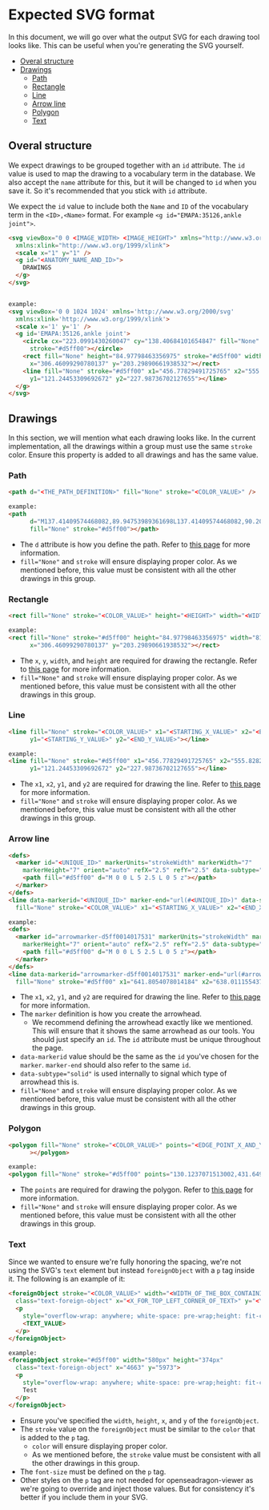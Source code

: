 # Expected SVG format

In this document, we will go over what the output SVG for each drawing tool looks like. This can be useful when you're generating the SVG yourself.

- [Overal structure](#overal-structure)
- [Drawings](#drawings)
  - [Path](#path)
  - [Rectangle](#rectangle)
  - [Line](#line)
  - [Arrow line](#arrow-line)
  - [Polygon](#polygon)
  - [Text](#text)


## Overal structure

We expect drawings to be grouped together with an `id` attribute. The `id` value is used to map the drawing to a vocabulary term in the database. We also accept the `name` attribute for this, but it will be changed to `id` when you save it. So it's recommended that you stick with `id` attribute.

We expect the `id` value to include both the `Name` and `ID` of the vocabulary term in the `<ID>,<Name>` format. For example `<g id="EMAPA:35126,ankle joint">`.

```html
<svg viewBox="0 0 <IMAGE_WIDTH> <IMAGE_HEIGHT>" xmlns="http://www.w3.org/2000/svg"
  xmlns:xlink="http://www.w3.org/1999/xlink">
  <scale x="1" y="1" />
  <g id="<ANATOMY_NAME_AND_ID>">
    DRAWINGS
  </g>
</svg>


example:
<svg viewBox='0 0 1024 1024' xmlns='http://www.w3.org/2000/svg'
  xmlns:xlink='http://www.w3.org/1999/xlink'>
  <scale x='1' y='1' />
  <g id='EMAPA:35126,ankle joint'>
    <circle cx="223.0991430260047" cy="138.40684101654847" fill="None" r="48.989762789621246"
      stroke="#d5ff00"></circle>
    <rect fill="None" height="84.97798463356975" stroke="#d5ff00" width="81.99187352245866"
      x="306.46099290780137" y="203.29890661938532"></rect>
    <line fill="None" stroke="#d5ff00" x1="456.77829491725765" x2="555.8282358156029"
      y1="121.24453309692672" y2="227.98736702127655"></line>
  </g>
</svg>

```

## Drawings

In this section, we will mention what each drawing looks like. In the current implementation, all the drawings within a group must use the same `stroke` color. Ensure this property is added to all drawings and has the same value.

### Path

```html
<path d="<THE_PATH_DEFINITION>" fill="None" stroke="<COLOR_VALUE>" />

example:
<path
      d="M137.41409574468082,89.94753989361698L137.41409574468082,90.2039228723404L137.41409574468082,90.46030585106382L137.144414893617,90.99963430851062L137.144414893617"
      fill="None" stroke="#d5ff00"></path>
```

- The `d` attribute is how you define the path. Refer to [this page](https://developer.mozilla.org/en-US/docs/Web/SVG/Element/path) for more information.
- `fill="None"` and `stroke` will ensure displaying proper color. As we mentioned before, this value must be consistent with all the other drawings in this group.

### Rectangle

```html
<rect fill="None" stroke="<COLOR_VALUE>" height="<HEIGHT>" width="<WIDTH>" x="<X_VALUE>" y="<Y_VALUE>"></rect>

example:
<rect fill="None" stroke="#d5ff00" height="84.97798463356975" width="81.99187352245866"
      x="306.46099290780137" y="203.29890661938532"></rect>
```

- The `x`, `y`, `width`, and `height` are required for drawing the rectangle. Refer to [this page](https://developer.mozilla.org/en-US/docs/Web/SVG/Element/rect) for more information.
- `fill="None"` and `stroke` will ensure displaying proper color. As we mentioned before, this value must be consistent with all the other drawings in this group.

### Line

```html
<line fill="None" stroke="<COLOR_VALUE>" x1="<STARTING_X_VALUE>" x2="<END_X_VALUE>"
      y1="<STARTING_Y_VALUE>" y2="<END_Y_VALUE>"></line>

example:
<line fill="None" stroke="#d5ff00" x1="456.77829491725765" x2="555.8282358156029"
      y1="121.24453309692672" y2="227.98736702127655"></line>
```
- The `x1`, `x2`, `y1`, and `y2` are required for drawing the line. Refer to [this page](https://developer.mozilla.org/en-US/docs/Web/SVG/Element/line) for more information.
- `fill="None"` and `stroke` will ensure displaying proper color. As we mentioned before, this value must be consistent with all the other drawings in this group.

### Arrow line

```html
<defs>
  <marker id="<UNIQUE_ID>" markerUnits="strokeWidth" markerWidth="7"
    markerHeight="7" orient="auto" refX="2.5" refY="2.5" data-subtype="solid">
    <path fill="#d5ff00" d="M 0 0 L 5 2.5 L 0 5 z"></path>
  </marker>
</defs>
<line data-markerid="<UNIQUE_ID>" marker-end="url(#<UNIQUE_ID>)" data-subtype="solid"
  fill="None" stroke="<COLOR_VALUE>" x1="<STARTING_X_VALUE>" x2="<END_X_VALUE>" y1="<STARTING_Y_VALUE>" y2="<END_Y_VALUE>"></line>

example:
<defs>
  <marker id="arrowmarker-d5ff0014017531" markerUnits="strokeWidth" markerWidth="7"
    markerHeight="7" orient="auto" refX="2.5" refY="2.5" data-subtype="solid">
    <path fill="#d5ff00" d="M 0 0 L 5 2.5 L 0 5 z"></path>
  </marker>
</defs>
<line data-markerid="arrowmarker-d5ff0014017531" marker-end="url(#arrowmarker-d5ff0014017531)" data-subtype="solid"
  fill="None" stroke="#d5ff00" x1="641.8054078014184" x2="638.0111554373523" y1="219.37499999999994" y2="315.3996010638298"></line>
```
- The `x1`, `x2`, `y1`, and `y2` are required for drawing the line. Refer to [this page](https://developer.mozilla.org/en-US/docs/Web/SVG/Element/line) for more information.
- The `marker` definition is how you create the arrowhead.
  - We recommend defining the arrowhead exactly like we mentioned. This will ensure that it shows the same arrowhead as our tools. You should just specify an `id`. The `id` attribute must be unique throughout the page.
- `data-markerid` value should be the same as the `id` you've chosen for the `marker`. `marker-end` should also refer to the same `id`.
- `data-subtype="solid"` is used internally to signal which type of arrowhead this is.
- `fill="None"` and `stroke` will ensure displaying proper color. As we mentioned before, this value must be consistent with all the other drawings in this group.


### Polygon

```html
<polygon fill="None" stroke="<COLOR_VALUE>" points="<EDGE_POINT_X_AND_Y_COMBO>"
      ></polygon>

example:
<polygon fill="None" stroke="#d5ff00" points="130.1237071513002,431.6493794326241 251.90115248226948,391.31567671394794 231.10121158392434,447.7095153664302"></polygon>
```
- The `points` are required for drawing the polygon. Refer to [this page](https://developer.mozilla.org/en-US/docs/Web/SVG/Element/polygon) for more information.
- `fill="None"` and `stroke` will ensure displaying proper color. As we mentioned before, this value must be consistent with all the other drawings in this group.


### Text

Since we wanted to ensure we're fully honoring the spacing, we're not using the SVG's `text` element but instead `foreignObject` with a `p` tag inside it. The following is an example of it:


```html
<foreignObject stroke="<COLOR_VALUE>" width="<WIDTH_OF_THE_BOX_CONTAINING_TEXT>" height="<HEIGHT_OF_THE_BOX_CONTAINING_TEXT>"
  class="text-foreign-object" x="<X_FOR_TOP_LEFT_CORNER_OF_TEXT>" y="<Y_FOR_TOP_LEFT_CORNER_OF_TEXT>">
  <p
    style="overflow-wrap: anywhere; white-space: pre-wrap;height: fit-content; width: fit-content; font-size: <FONT_SIZE>; color: <COLOR_VALUE>">
    <TEXT_VALUE>
  </p>
</foreignObject>

example:
<foreignObject stroke="#d5ff00" width="580px" height="374px"
  class="text-foreign-object" x="4663" y="5973">
  <p
    style="overflow-wrap: anywhere; white-space: pre-wrap;height: fit-content; width: fit-content; font-size: 259.67px; color: #d5ff00;">
    Test
  </p>
</foreignObject>
```

- Ensure you've specified the `width`, `height`, `x`, and `y` of the `foreignObject`.
- The `stroke` value on the `foreignObject` must be similar to the `color` that is added to the `p` tag.
  - `color` will ensure displaying proper color.
  - As we mentioned before, the `stroke` value must be consistent with all the other drawings in this group.
- The `font-size` must be defined on the `p` tag.
- Other styles on the `p` tag are not needed for openseadragon-viewer as we're going to override and inject those values. But for consistency it's better if you include them in your SVG.

